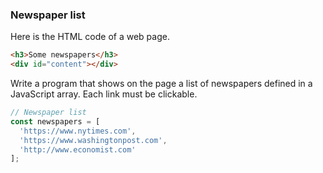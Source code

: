 ### Newspaper list

Here is the HTML code of a web page.

```html
<h3>Some newspapers</h3>
<div id="content"></div>
```

Write a program that shows on the page a list of newspapers defined in a JavaScript array. Each link must be clickable.

```js
// Newspaper list
const newspapers = [
  'https://www.nytimes.com',
  'https://www.washingtonpost.com',
  'http://www.economist.com'
];
```
